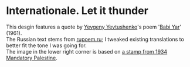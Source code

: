 # Internationale. Let it thunder
This desgin features a quote by [Yevgeny Yevtushenko](https://en.wikipedia.org/wiki/Yevgeny_Yevtushenko)'s poem '[Babi Yar](https://remember.org/witness/babiyar)' (1961).  
The Russian text stems from [rupoem.ru](https://rupoem.ru/evtushenko/nad-babim-yarom.aspx); I tweaked existing translations to better fit the tone I was going for.  
The image in the lower right corner is based on [a stamp from 1934 Mandatory Palestine](https://web.archive.org/web/20230807024504/https://forward.com/news/448022/antifa-yiddish-zionist/).
